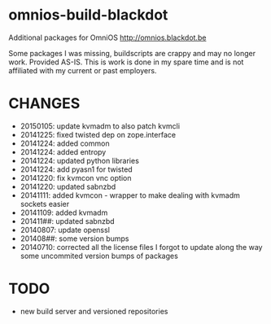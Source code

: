 omnios-build-blackdot
=====================
Additional packages for OmniOS 
http://omnios.blackdot.be

Some packages I was missing, buildscripts are crappy and may no longer 
work. Provided AS-IS. This is work is done in my spare time and is not affiliated with my current or past employers.


CHANGES
=====================
- 20150105: update kvmadm to also patch kvmcli
- 20141225: fixed twisted dep on zope.interface
- 20141224: added common
- 20141224: added entropy
- 20141224: updated python libraries
- 20141224: add pyasn1 for twisted 
- 20141220: fix kvmcon vnc option
- 20141220: updated sabnzbd
- 20141111: added kvmcon - wrapper to make dealing with kvmadm sockets easier
- 20141109: added kvmadm
- 201411##: updated sabnzbd
- 20140807: update openssl
- 201408##: some version bumps
- 20140710: corrected all the license files I forgot to update along the way
            some uncommited version bumps of packages

TODO
=====================
- new build server and versioned repositories
